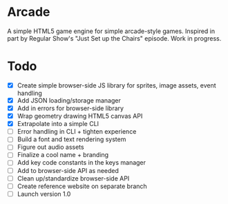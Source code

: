 # Arcade
A simple HTML5 game engine for simple arcade-style games. Inspired in part by Regular Show's "Just Set up the Chairs" episode. Work in progress.

# Todo
- [x] Create simple browser-side JS library for sprites, image assets, event handling
- [x] Add JSON loading/storage manager
- [x] Add in errors for browser-side library
- [x] Wrap geometry drawing HTML5 canvas API
- [x] Extrapolate into a simple CLI
- [ ] Error handling in CLI + tighten experience
- [ ] Build a font and text rendering system
- [ ] Figure out audio assets
- [ ] Finalize a cool name + branding
- [ ] Add key code constants in the keys manager
- [ ] Add to browser-side API as needed
- [ ] Clean up/standardize browser-side API
- [ ] Create reference website on separate branch
- [ ] Launch version 1.0

